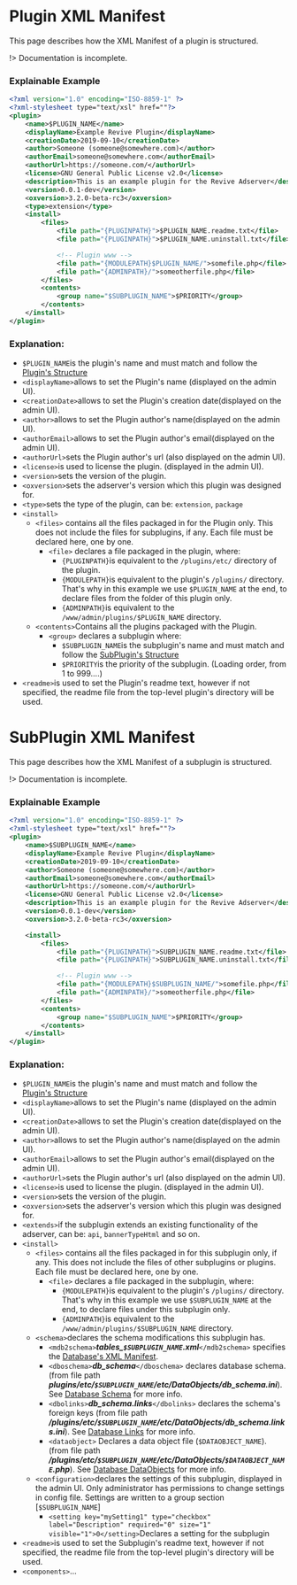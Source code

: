 # Plugin XML Manifest
This page describes how the XML Manifest of a plugin is structured.

!> Documentation is incomplete.

### Explainable Example
```xml
<?xml version="1.0" encoding="ISO-8859-1" ?>
<?xml-stylesheet type="text/xsl" href=""?>
<plugin>
    <name>$PLUGIN_NAME</name>
    <displayName>Example Revive Plugin</displayName>
    <creationDate>2019-09-10</creationDate>
    <author>Someone (someone@somewhere.com)</author>
    <authorEmail>someone@somewhere.com</authorEmail>
    <authorUrl>https://someone.com/</authorUrl>
    <license>GNU General Public License v2.0</license>
    <description>This is an example plugin for the Revive Adserver</description>
    <version>0.0.1-dev</version>
    <oxversion>3.2.0-beta-rc3</oxversion>
    <type>extension</type>
    <install>
        <files>
            <file path="{PLUGINPATH}">$PLUGIN_NAME.readme.txt</file>
            <file path="{PLUGINPATH}">$PLUGIN_NAME.uninstall.txt</file>

            <!-- Plugin www -->
            <file path="{MODULEPATH}$PLUGIN_NAME/">somefile.php</file>
            <file path="{ADMINPATH}/">someotherfile.php</file>
        </files>
        <contents>
            <group name="$SUBPLUGIN_NAME">$PRIORITY</group>
        </contents>
    </install>
</plugin>
```
### Explanation:
- `$PLUGIN_NAME`is the plugin's name and must match and follow the [Plugin's Structure]()
- `<displayName>`allows to set the Plugin's name (displayed on the admin UI).
- `<creationDate>`allows to set the Plugin's creation date(displayed on the admin UI).
- `<author>`allows to set the Plugin author's name(displayed on the admin UI).
- `<authorEmail>`allows to set the Plugin author's email(displayed on the admin UI).
- `<authorUrl>`sets the Plugin author's url (also displayed on the admin UI).
- `<license>`is used to license the plugin. (displayed in the admin UI).
- `<version>`sets the version of the plugin.
- `<oxversion>`sets the adserver's version which this plugin was designed for.
- `<type>`sets the type of the plugin, can be: `extension`, `package`
- `<install>`
    - `<files>` contains all the files packaged in for the Plugin only. This does not include the files for subplugins, if any. Each file must be declared here, one by one.
        - `<file>` declares a file packaged in the plugin, where:
            - `{PLUGINPATH}`is equivalent to the `/plugins/etc/` directory of the plugin.
            - `{MODULEPATH}`is equivalent to the plugin's `/plugins/` directory. That's why in this example we use `$PLUGIN_NAME` at the end, to declare files from the folder of this plugin only. 
            - `{ADMINPATH}`is equivalent to the `/www/admin/plugins/$PLUGIN_NAME` directory. 
    - `<contents>`Contains all the plugins packaged with the Plugin.
        - `<group>` declares a subplugin where:
            - `$SUBPLUGIN_NAME`is the subplugin's name and must match and follow the [SubPlugin's Structure]()
            - `$PRIORITY`is the priority of the subplugin. (Loading order, from 1 to 999....)
- `<readme>`is used to set the Plugin's readme text, however if not specified, the readme file from the top-level plugin's directory will be used.

# SubPlugin XML Manifest
This page describes how the XML Manifest of a subplugin is structured.

!> Documentation is incomplete.

### Explainable Example
```xml
<?xml version="1.0" encoding="ISO-8859-1" ?>
<?xml-stylesheet type="text/xsl" href=""?>
<plugin>
    <name>$SUBPLUGIN_NAME</name>
    <displayName>Example Revive Plugin</displayName>
    <creationDate>2019-09-10</creationDate>
    <author>Someone (someone@somewhere.com)</author>
    <authorEmail>someone@somewhere.com</authorEmail>
    <authorUrl>https://someone.com/</authorUrl>
    <license>GNU General Public License v2.0</license>
    <description>This is an example plugin for the Revive Adserver</description>
    <version>0.0.1-dev</version>
    <oxversion>3.2.0-beta-rc3</oxversion>

    <install>
        <files>
            <file path="{PLUGINPATH}">SUBPLUGIN_NAME.readme.txt</file>
            <file path="{PLUGINPATH}">SUBPLUGIN_NAME.uninstall.txt</file>

            <!-- Plugin www -->
            <file path="{MODULEPATH}$SUBPLUGIN_NAME/">somefile.php</file>
            <file path="{ADMINPATH}/">someotherfile.php</file>
        </files>
        <contents>
            <group name="$SUBPLUGIN_NAME">$PRIORITY</group>
        </contents>
    </install>
</plugin>
```
### Explanation:
- `$PLUGIN_NAME`is the plugin's name and must match and follow the [Plugin's Structure]()
- `<displayName>`allows to set the Plugin's name (displayed on the admin UI).
- `<creationDate>`allows to set the Plugin's creation date(displayed on the admin UI).
- `<author>`allows to set the Plugin author's name(displayed on the admin UI).
- `<authorEmail>`allows to set the Plugin author's email(displayed on the admin UI).
- `<authorUrl>`sets the Plugin author's url (also displayed on the admin UI).
- `<license>`is used to license the plugin. (displayed in the admin UI).
- `<version>`sets the version of the plugin.
- `<oxversion>`sets the adserver's version which this plugin was designed for.
- `<extends>`if the subplugin extends an existing functionality of the adserver, can be: `api`, `bannerTypeHtml` and so on.
- `<install>`
    - `<files>` contains all the files packaged in for this subplugin only, if any. This does not include the files of other subplugins or plugins. Each file must be declared here, one by one.
        - `<file>` declares a file packaged in the subplugin, where:
            - `{MODULEPATH}`is equivalent to the plugin's `/plugins/` directory. That's why in this example we use `$SUBPLUGIN_NAME` at the end, to declare files under this subplugin only. 
            - `{ADMINPATH}`is equivalent to the `/www/admin/plugins/$SUBPLUGIN_NAME` directory. 
    - `<schema>`declares the schema modifications this subplugin has.
        - `<mdb2schema>`***tables_`$SUBPLUGIN_NAME`.xml***`</mdb2schema>` specifies the [Database's XML Manifest](). 
        - `<dboschema>`***db_schema***`</dboschema>` declares database schema. (from file path ***plugins/etc/`$SUBPLUGIN_NAME`/etc/DataObjects/db_schema.ini***). See [Database Schema]() for more info.
        - `<dbolinks>`***db_schema.links***`</dbolinks>` declares the schema's foreign keys (from file path ***/plugins/etc/`$SUBPLUGIN_NAME`/etc/DataObjects/db_schema.links.ini***). See [Database Links]() for more info.
        - `<dataobject>` Declares a data object file (`$DATAOBJECT_NAME`). (from file path ***/plugins/etc/`$SUBPLUGIN_NAME`/etc/DataObjects/`$DATAOBJECT_NAME`.php***). See [Database DataObjects]() for more info.
    - `<configuration>`declares the settings of this subplugin, displayed in the admin UI. 
    Only administrator has permissions to change settings in config file. Settings are written to a group section [`$SUBPLUGIN_NAME`]
        - `<setting key="mySetting1" type="checkbox" label="Description" required="0" size="1" visible="1">0</setting>`Declares a setting for the subplugin
- `<readme>`is used to set the Subplugin's readme text, however if not specified, the readme file from the top-level plugin's directory will be used.
- `<components>`...




